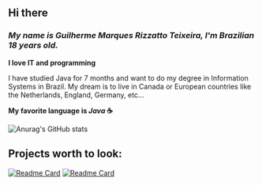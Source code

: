 ## Hi there

### ***My name is Guilherme Marques Rizzatto Teixeira, I'm Brazilian 18 years old.***<br>

**I love IT and programming**<br>

I have studied Java for 7 months and want to do my degree in Information Systems in Brazil. My dream is to live in Canada or European countries like the Netherlands, England, Germany, etc...<br>

**My favorite language is _Java_ ☕**


![Anurag's GitHub stats](https://github-readme-stats.vercel.app/api?username=guilhermeRizzatto&theme=graywhite&show_icons=true&border_radius=0&hide_title=true&line_height=30&text_bold=false)

## **Projects worth to look:**

[![Readme Card](https://github-readme-stats.vercel.app/api/pin/?username=guilhermeRizzatto&repo=SpringBoot-Jpa-Gym&theme=swift&border_radius=0)](https://github.com/anuraghazra/github-readme-stats)
[![Readme Card](https://github-readme-stats.vercel.app/api/pin/?username=guilhermeRizzatto&repo=Sudoku-Java&theme=swift&border_radius=0)](https://github.com/anuraghazra/github-readme-stats)
